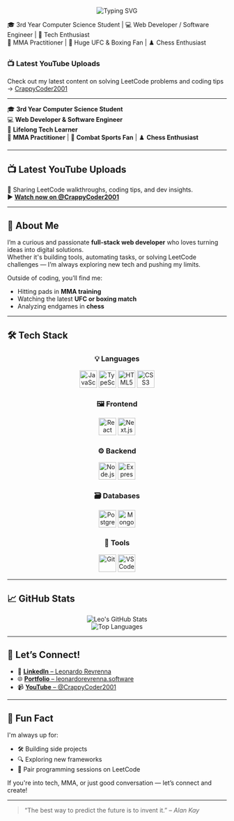<p align="center">
  <img src="https://readme-typing-svg.herokuapp.com?font=Fira+Code&size=26&pause=1000&center=true&vCenter=true&width=600&lines=Hi+there%2C+I'm+Leo!;Software+Engineer+%7C+Web+Developer;Tech+Enthusiast+%7C+MMA+Fan+%7C+Chess+Lover" alt="Typing SVG" />
</p>

🎓 3rd Year Computer Science Student | 💻 Web Developer / Software Engineer | 🧠 Tech Enthusiast  
🥋 MMA Practitioner | 🥊 Huge UFC & Boxing Fan | ♟️ Chess Enthusiast

### 📺 Latest YouTube Uploads
Check out my latest content on solving LeetCode problems and coding tips → [CrappyCoder2001](https://www.youtube.com/@CrappyCoder2001/videos)

---

🎓 **3rd Year Computer Science Student**  
💻 **Web Developer & Software Engineer**  
🧠 **Lifelong Tech Learner**  
🥋 **MMA Practitioner** | 🥊 **Combat Sports Fan** | ♟️ **Chess Enthusiast**

---

## 📺 Latest YouTube Uploads

🎥 Sharing LeetCode walkthroughs, coding tips, and dev insights.  
▶️ [**Watch now on @CrappyCoder2001**](https://www.youtube.com/@CrappyCoder2001/videos)

---

## 🚀 About Me

I’m a curious and passionate **full-stack web developer** who loves turning ideas into digital solutions.  
Whether it's building tools, automating tasks, or solving LeetCode challenges — I’m always exploring new tech and pushing my limits.

Outside of coding, you’ll find me:
- Hitting pads in **MMA training**
- Watching the latest **UFC or boxing match**
- Analyzing endgames in **chess**

---

## 🛠️ Tech Stack

<div align="center">

### 💡 Languages  
<img src="https://cdn.jsdelivr.net/gh/devicons/devicon/icons/javascript/javascript-original.svg" width="40" height="40" alt="JavaScript"/>
<img src="https://cdn.jsdelivr.net/gh/devicons/devicon/icons/typescript/typescript-original.svg" width="40" height="40" alt="TypeScript"/>
<img src="https://cdn.jsdelivr.net/gh/devicons/devicon/icons/html5/html5-original.svg" width="40" height="40" alt="HTML5"/>
<img src="https://cdn.jsdelivr.net/gh/devicons/devicon/icons/css3/css3-original.svg" width="40" height="40" alt="CSS3"/>

### 🖼️ Frontend  
<img src="https://cdn.jsdelivr.net/gh/devicons/devicon/icons/react/react-original.svg" width="40" height="40" alt="React"/>
<img src="https://cdn.jsdelivr.net/gh/devicons/devicon/icons/nextjs/nextjs-original-wordmark.svg" width="40" height="40" alt="Next.js"/>

### ⚙️ Backend  
<img src="https://cdn.jsdelivr.net/gh/devicons/devicon/icons/nodejs/nodejs-original.svg" width="40" height="40" alt="Node.js"/>
<img src="https://cdn.jsdelivr.net/gh/devicons/devicon/icons/express/express-original.svg" width="40" height="40" alt="Express"/>

### 🗃️ Databases  
<img src="https://cdn.jsdelivr.net/gh/devicons/devicon/icons/postgresql/postgresql-original.svg" width="40" height="40" alt="PostgreSQL"/>
<img src="https://cdn.jsdelivr.net/gh/devicons/devicon/icons/mongodb/mongodb-original.svg" width="40" height="40" alt="MongoDB"/>

### 🔧 Tools  
<img src="https://cdn.jsdelivr.net/gh/devicons/devicon/icons/git/git-original.svg" width="40" height="40" alt="Git"/>
<img src="https://cdn.jsdelivr.net/gh/devicons/devicon/icons/vscode/vscode-original.svg" width="40" height="40" alt="VS Code"/>

</div>

---

## 📈 GitHub Stats

<div align="center">

![Leo's GitHub Stats](https://github-readme-stats.vercel.app/api?username=leorev01&show_icons=true&theme=radical&hide_title=true)  
![Top Languages](https://github-readme-stats.vercel.app/api/top-langs/?username=leorev01&layout=compact&theme=radical)

</div>

---

## 🤝 Let’s Connect!

- 💼 [**LinkedIn** – Leonardo Revrenna](https://www.linkedin.com/in/leorev01/)
- 🌐 [**Portfolio** – leonardorevrenna.software](https://www.leonardorevrenna.software/)
- 📹 [**YouTube** – @CrappyCoder2001](https://www.youtube.com/@CrappyCoder2001/videos)

---

## 💬 Fun Fact

I'm always up for:
- 🛠️ Building side projects
- 🔍 Exploring new frameworks
- 👥 Pair programming sessions on LeetCode

If you're into tech, MMA, or just good conversation — let’s connect and create!

---

> “The best way to predict the future is to invent it.” – *Alan Kay*
